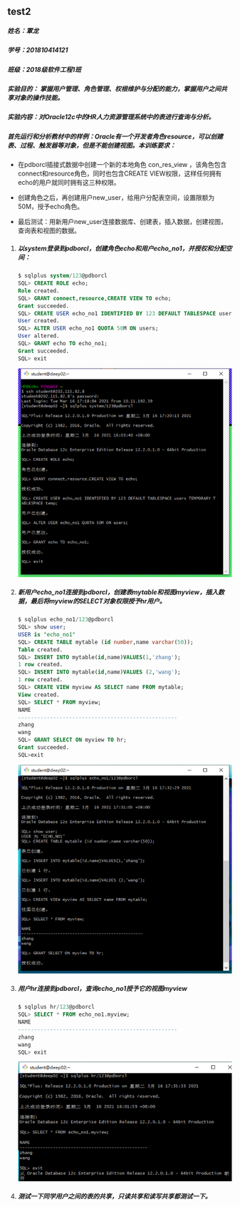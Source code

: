 ## test2

##### 姓名：覃龙

##### 学号：201810414121

##### 班级：2018级软件工程1班

##### 实验目的： 掌握用户管理、角色管理、权根维护与分配的能力，掌握用户之间共享对象的操作技能。 

##### 实验内容：对Oracle12c中的HR人力资源管理系统中的表进行查询与分析。

##### 首先运行和分析教材中的样例：Oracle有一个开发者角色resource，可以创建表、过程、触发器等对象，但是不能创建视图。本训练要求：

- 在pdborcl插接式数据中创建一个新的本地角色 con_res_view ，该角色包含connect和resource角色，同时也包含CREATE VIEW权限，这样任何拥有echo的用户就同时拥有这三种权限。

- 创建角色之后，再创建用户new_user，给用户分配表空间，设置限额为50M，授予echo角色。

- 最后测试：用新用户new_user连接数据库、创建表，插入数据，创建视图，查询表和视图的数据。

  

1. #####  以system登录到pdborcl，创建角色echo和用户echo_no1，并授权和分配空间： 

   ```sql
   $ sqlplus system/123@pdborcl
   SQL> CREATE ROLE echo;
   Role created.
   SQL> GRANT connect,resource,CREATE VIEW TO echo;
   Grant succeeded.
   SQL> CREATE USER echo_no1 IDENTIFIED BY 123 DEFAULT TABLESPACE users TEMPORARY TABLESPACE temp;
   User created.
   SQL> ALTER USER echo_no1 QUOTA 50M ON users;
   User altered.
   SQL> GRANT echo TO echo_no1;
   Grant succeeded.
   SQL> exit
   ```

   ![](创建角色与用户.png)

2. #####  新用户echo_no1连接到pdborcl，创建表mytable和视图myview，插入数据，最后将myview的SELECT对象权限授予hr用户。 

   ```sql
   $ sqlplus echo_no1/123@pdborcl
   SQL> show user;
   USER is "echo_no1"
   SQL> CREATE TABLE mytable (id number,name varchar(50));
   Table created.
   SQL> INSERT INTO mytable(id,name)VALUES(1,'zhang');
   1 row created.
   SQL> INSERT INTO mytable(id,name)VALUES (2,'wang');
   1 row created.
   SQL> CREATE VIEW myview AS SELECT name FROM mytable;
   View created.
   SQL> SELECT * FROM myview;
   NAME
   --------------------------------------------------
   zhang
   wang
   SQL> GRANT SELECT ON myview TO hr;
   Grant succeeded.
   SQL>exit
   ```

   ![](插入数据.png)

   

3. #####  用户hr连接到pdborcl，查询echo_no1授予它的视图myview 

   ```sql
   $ sqlplus hr/123@pdborcl
   SQL> SELECT * FROM echo_no1.myview;
   NAME
   --------------------------------------------------
   zhang
   wang
   SQL> exit
   ```

   ![](连接pdborcl.png)

   

4. #####  测试一下同学用户之间的表的共享，只读共享和读写共享都测试一下。 

